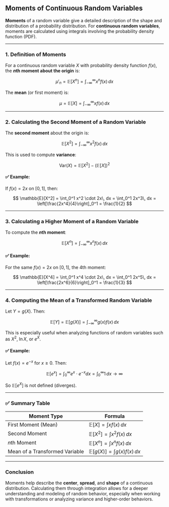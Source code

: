 ## **Moments of Continuous Random Variables**

**Moments** of a random variable give a detailed description of the shape and distribution of a probability distribution. 
For **continuous random variables**, moments are calculated using integrals involving the probability density function (PDF).

---

###  **1. Definition of Moments**

For a continuous random variable $X$ with probability density function $`f(x)`$, the **$n$th moment about the origin** is:

$$
\mu'_n = \mathbb{E}[X^n] = \int_{-\infty}^{\infty} x^n f(x)\,dx
$$

The **mean** (or first moment) is:

$$
\mu = \mathbb{E}[X] = \int_{-\infty}^{\infty} x f(x)\,dx
$$

---

### **2. Calculating the Second Moment of a Random Variable**

The **second moment** about the origin is:

$$
\mathbb{E}[X^2] = \int_{-\infty}^{\infty} x^2 f(x)\,dx
$$

This is used to compute **variance**:

$$
\mathrm{Var}(X) = \mathbb{E}[X^2] - (\mathbb{E}[X])^2
$$

#### ✅ Example:

If $`f(x) = 2x`$ on $`[0,1]`$, then:

$$
\mathbb{E}[X^2] = \int_0^1 x^2 \cdot 2x\, dx = \int_0^1 2x^3\, dx = \left[\frac{2x^4}{4}\right]_0^1 = \frac{1}{2}
$$

---

### **3. Calculating a Higher Moment of a Random Variable**

To compute the **$n$th moment**:

$$
\mathbb{E}[X^n] = \int_{-\infty}^{\infty} x^n f(x)\, dx
$$

#### ✅ Example:

For the same $f(x) = 2x$ on $[0,1]$, the 4th moment:

$$
\mathbb{E}[X^4] = \int_0^1 x^4 \cdot 2x\, dx = \int_0^1 2x^5\, dx = \left[\frac{2x^6}{6}\right]_0^1 = \frac{1}{3}
$$

---

### **4. Computing the Mean of a Transformed Random Variable**

Let $`Y = g(X)`$. Then:

$$
\mathbb{E}[Y] = \mathbb{E}[g(X)] = \int_{-\infty}^{\infty} g(x) f(x)\,dx
$$

This is especially useful when analyzing functions of random variables such as $`X^2`$, $`\ln X`$, or $`e^X`$.

#### ✅ Example:

Let $`f(x) = e^{-x}`$ for $`x \geq 0`$. Then:

$$
\mathbb{E}[e^x] = \int_0^\infty e^x \cdot e^{-x} dx = \int_0^\infty 1\, dx \rightarrow \infty
$$

So $`\mathbb{E}[e^X]`$ is not defined (diverges).

---

### ✅ **Summary Table**

| Moment Type                    | Formula                                |
| ------------------------------ | -------------------------------------- |
| First Moment (Mean)            | $`\mathbb{E}[X] = \int x f(x)\,dx`$      |
| Second Moment                  | $`\mathbb{E}[X^2] = \int x^2 f(x)\,dx`$  |
| $n$th Moment                   | $`\mathbb{E}[X^n] = \int x^n f(x)\,dx`$  |
| Mean of a Transformed Variable | $`\mathbb{E}[g(X)] = \int g(x)f(x)\,dx`$ |

---

### **Conclusion**

Moments help describe the **center**, **spread**, and **shape** of a continuous distribution. 
Calculating them through integration allows for a deeper understanding and modeling of random behavior,
especially when working with transformations or analyzing variance and higher-order behaviors.
